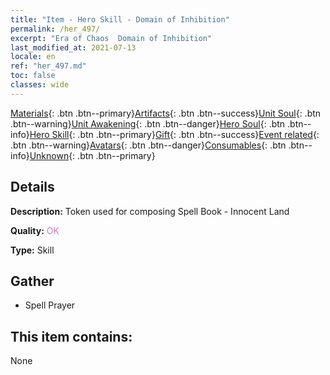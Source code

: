 ```yaml
---
title: "Item - Hero Skill - Domain of Inhibition"
permalink: /her_497/
excerpt: "Era of Chaos  Domain of Inhibition"
last_modified_at: 2021-07-13
locale: en
ref: "her_497.md"
toc: false
classes: wide
---
```

 [Materials](/Items/){: .btn .btn--primary}[Artifacts](/Items/Artifacts/){: .btn .btn--success}[Unit Soul](/Items/UnitSoul/){: .btn .btn--warning}[Unit Awakening](/Items/UnitAwakening/){: .btn .btn--danger}[Hero Soul](/Items/HeroSoul/){: .btn .btn--info}[Hero Skill](/Items/HeroSkill/){: .btn .btn--primary}[Gift](/Items/Gift/){: .btn .btn--success}[Event related](/Items/Events/){: .btn .btn--warning}[Avatars](/Items/Avatars/){: .btn .btn--danger}[Consumables](/Items/Consumables/){: .btn .btn--info}[Unknown](/Items/Unknown/){: .btn .btn--primary}

## Details
 **Description:** Token used for composing Spell Book - Innocent Land

 **Quality:** <span style="color: #DA70D6">OK</span>

 **Type:** Skill

## Gather

*    Spell Prayer 

## This item contains:

  None

